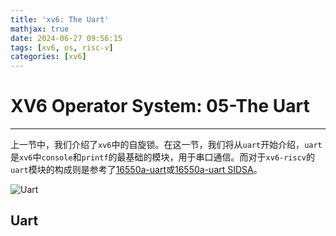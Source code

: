 ```yaml
---
title: 'xv6: The Uart'
mathjax: true
date: 2024-06-27 09:56:15
tags: [xv6, os, risc-v]
categories: [xv6]
---
```


# XV6 Operator System: 05-The Uart

---  

上一节中，我们介绍了`xv6`中的自旋锁。在这一节，我们将从`uart`开始介绍，`uart`是`xv6`中`console`和`printf`的最基础的模块，用于串口通信。而对于`xv6-riscv`的`uart`模块的构成则是参考了[16550a-uart](http://byterunner.com/16550.html)或[16550a-uart SIDSA](https://caro.su/msx/ocm_de1/16550.pdf)。

![Uart](https://hexo-pirctures.oss-cn-chengdu.aliyuncs.com/imgs202406271027143.png)

## Uart


